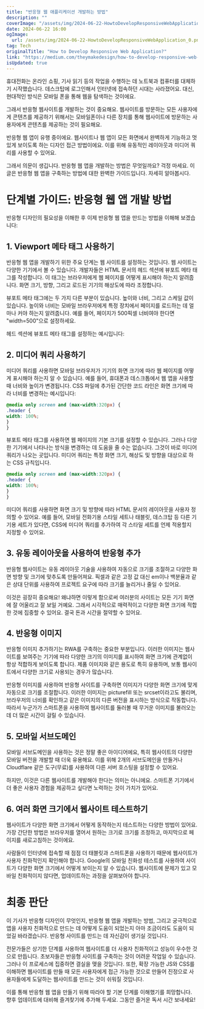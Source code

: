 ```yaml
---
title: "반응형 웹 애플리케이션 개발하는 방법"
description: ""
coverImage: "/assets/img/2024-06-22-HowtoDevelopResponsiveWebApplication_0.png"
date: 2024-06-22 16:00
ogImage: 
  url: /assets/img/2024-06-22-HowtoDevelopResponsiveWebApplication_0.png
tag: Tech
originalTitle: "How to Develop Responsive Web Application?"
link: "https://medium.com/theymakedesign/how-to-develop-responsive-web-application-4129fd2e0827"
isUpdated: true
---
```






휴대전화는 온라인 쇼핑, 기사 읽기 등의 작업을 수행하는 데 노트북과 컴퓨터를 대체하기 시작했습니다. 데스크탑에 로그인해서 인터넷에 접속하던 시대는 사라졌어요. 대신, 현대적인 방식은 모바일 폰을 통해 웹을 탐색하는 것이에요.

그래서 반응형 웹사이트를 개발하는 것이 중요해요. 웹사이트를 방문하는 모든 사용자에게 콘텐츠를 제공하기 위해서는 모바일폰이나 다른 장치를 통해 웹사이트에 방문하는 사용자에게 콘텐츠를 제공하는 것이 필요해요.

반응형 웹 앱이 유행 중이에요. 웹사이트나 웹 앱이 모든 화면에서 완벽하게 기능하고 멋있게 보이도록 하는 디자인 접근 방법이에요. 이를 위해 유동적인 레이아웃과 미디어 쿼리를 사용할 수 있어요.

<div class="content-ad"></div>

그래서 의문이 생깁니다. 반응형 웹 앱을 개발하는 방법은 무엇일까요? 걱정 마세요. 이 글은 반응형 웹 앱을 구축하는 방법에 대한 완벽한 가이드입니다. 자세히 알아봅시다.

# 단계별 가이드: 반응형 웹 앱 개발 방법

반응형 디자인의 필요성을 이해한 후 이제 반응형 웹 앱을 만드는 방법을 이해해 보겠습니다:

## 1. Viewport 메타 태그 사용하기

<div class="content-ad"></div>

반응형 웹 앱을 개발하기 위한 주요 단계는 웹 사이트를 설정하는 것입니다. 웹 사이트는 다양한 기기에서 볼 수 있습니다. 개발자들은 HTML 문서의 헤드 섹션에 뷰포트 메타 태그를 작성합니다. 이 태그는 브라우저에게 웹 페이지를 어떻게 표시해야 하는지 알려줍니다. 화면 크기, 방향, 그리고 로드된 기기의 해상도에 따라 조정합니다.

뷰포트 메타 태그에는 두 가지 다른 부분이 있습니다. 높이와 너비, 그리고 스케일 값이 있습니다. 높이와 너비는 모바일 브라우저에게 특정 장치에서 페이지를 로드하는 데 얼마나 커야 하는지 알려줍니다. 예를 들어, 페이지가 500픽셀 너비여야 한다면 "width=500"으로 설정하세요.

헤드 섹션에 뷰포트 메타 태그를 설정하는 예시입니다:

## 2. 미디어 쿼리 사용하기

<div class="content-ad"></div>

미디어 쿼리를 사용하면 모바일 브라우저가 기기의 화면 크기에 따라 웹 페이지를 어떻게 표시해야 하는지 알 수 있습니다. 예를 들어, 휴대폰과 데스크톱에서 웹 앱을 사용할 때 너비와 높이가 변경됩니다. CSS 파일에 추가된 간단한 코드 라인은 화면 크기에 따라 너비를 변경하는 예시입니다:

```css
@media only screen and (max-width:320px) {
.header {
width: 100%;
}
}
```

뷰포트 메타 태그를 사용하면 웹 페이지의 기본 크기를 설정할 수 있습니다. 그러나 다양한 기기에서 나타나는 방식을 변경하는 데 도움을 줄 수는 없습니다. 그것이 바로 미디어 쿼리가 나오는 곳입니다. 미디어 쿼리는 특정 화면 크기, 해상도 및 방향을 대상으로 하는 CSS 규칙입니다.

```css
@media only screen and (max-width:320px) {
.header {
width: 100%;
}
}
```

<div class="content-ad"></div>

미디어 쿼리를 사용하면 화면 크기 및 방향에 따라 HTML 문서의 레이아웃을 사용자 정의할 수 있어요. 예를 들어, 모바일 전화기용 스타일 세트나 태블릿, 데스크탑 등 다른 기기용 세트가 있다면, CSS에 미디어 쿼리를 추가하여 각 스타일 세트를 언제 적용할지 지정할 수 있어요.

## 3. 유동 레이아웃을 사용하여 반응형 추가

반응형 웹사이트는 유동 레이아웃 기술을 사용하여 자동으로 크기를 조절하고 다양한 화면 방향 및 크기에 맞추도록 만들어져요. 픽셀과 같은 고정 값 대신 em이나 백분율과 같은 상대 단위를 사용하여 프로젝트 요구에 따라 크기를 늘리거나 줄일 수 있어요.

이것은 굉장히 중요해요! 왜냐하면 이렇게 함으로써 여러분의 사이트는 모든 기기 화면에 잘 어울리고 잘 보일 거예요. 그래서 시각적으로 매력적이고 다양한 화면 크기에 적합한 것에 집중할 수 있어요. 결국 돈과 시간을 절약할 수 있어요.

<div class="content-ad"></div>

## 4. 반응형 이미지

반응형 이미지 추가하기는 RWA를 구축하는 중요한 부분입니다. 이러한 이미지는 웹사이트를 보여주는 기기에 따라 다양한 크기의 이미지를 표시하여 화면 크기에 관계없이 항상 적합하게 보이도록 합니다. 제품 이미지와 같은 용도로 특히 유용하며, 보통 웹사이트에서 다양한 크기로 사용되는 경우가 많습니다.

반응형 이미지를 사용하여 반응형 사이트를 구축하면 이미지가 다양한 화면 크기에 맞게 자동으로 크기를 조절합니다. 이러한 이미지는 picturefill 또는 srcset이라고도 불리며, 브라우저의 너비를 확인하고 같은 이미지의 다른 버전을 표시하는 방식으로 작동합니다. 따라서 누군가가 스마트폰을 사용하여 웹사이트를 둘러볼 때 무거운 이미지를 불러오는 데 더 많은 시간이 걸릴 수 있습니다.

## 5. 모바일 서브도메인

<div class="content-ad"></div>

모바일 서브도메인을 사용하는 것은 정말 좋은 아이디어에요, 특히 웹사이트의 다양한 모바일 버전을 개발할 때 더욱 유용해요. 이를 위해 2개의 서브도메인을 만들거나 Cloudflare 같은 도구(무료)를 사용하여 다른 서버 호스팅을 설정할 수 있어요.

하지만, 이것은 다른 웹사이트를 개발해야 한다는 의미는 아니에요. 스마트폰 기기에서 더 좋은 사용자 경험을 제공하고 싶다면 노력하는 것이 가치가 있어요.

## 6. 여러 화면 크기에서 웹사이트 테스트하기

웹사이트가 다양한 화면 크기에서 어떻게 동작하는지 테스트하는 다양한 방법이 있어요. 가장 간단한 방법은 브라우저를 열어서 원하는 크기로 크기를 조정하고, 마지막으로 페이지를 새로고침하는 것이에요.

<div class="content-ad"></div>

사람들이 인터넷에 접속할 때 점점 더 태블릿과 스마트폰을 사용하기 때문에 웹사이트가 사용자 친화적인지 확인해야 합니다. Google의 모바일 친화성 테스트를 사용하여 사이트가 다양한 화면 크기에서 어떻게 보이는지 알 수 있습니다. 웹사이트에 문제가 있고 모바일 친화적이지 않다면, 업데이트하는 과정을 살펴보아야 합니다.

# 최종 판단

이 기사가 반응형 디자인이 무엇인지, 반응형 웹 앱을 개발하는 방법, 그리고 궁극적으로 앱을 사용자 친화적으로 만드는 데 어떻게 도움이 되었는지 아마 조금이라도 도움이 되었길 바라겠습니다. 반응형 사이트를 만드는 데 자신감이 생기실 것입니다.

전문가들은 상기한 단계를 사용하여 웹사이트를 더 사용자 친화적이고 성능이 우수한 것으로 만듭니다. 초보자들은 반응형 사이트를 구축하는 것이 어려운 작업일 수 있습니다. 그러나 이 프로세스에 집중하면 결실을 맺을 것입니다. 또한, 확장 가능한 JS와 CSS를 이해하면 웹사이트를 만들 때 모든 사용자에게 접근 가능한 것으로 만들어 진정으로 사용자들에게 도달하는 웹사이트를 만드는 것이 쉬워질 것입니다.

<div class="content-ad"></div>

이를 통해 반응형 웹 앱을 만들기 위해 따라야 할 기본 단계를 이해했기를 희망합니다. 향후 업데이트에 대비해 즐겨찾기에 추가해 두세요. 그동안 즐거운 독서 시간 보내세요!